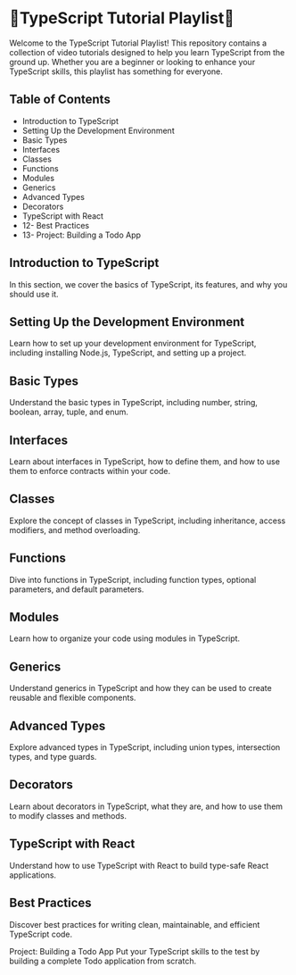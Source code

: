 # 🚀TypeScript Tutorial Playlist🧡
Welcome to the TypeScript Tutorial Playlist! This repository contains a collection of video tutorials designed to help you learn TypeScript from the ground up. Whether you are a beginner or looking to enhance your TypeScript skills, this playlist has something for everyone.

## Table of Contents
- Introduction to TypeScript
- Setting Up the Development Environment
- Basic Types
- Interfaces
- Classes
- Functions
- Modules
- Generics
- Advanced Types
- Decorators
- TypeScript with React
- 12- Best Practices
- 13- Project: Building a Todo App

## Introduction to TypeScript
In this section, we cover the basics of TypeScript, its features, and why you should use it.


## Setting Up the Development Environment
Learn how to set up your development environment for TypeScript, including installing Node.js, TypeScript, and setting up a project.

## Basic Types
Understand the basic types in TypeScript, including number, string, boolean, array, tuple, and enum.

## Interfaces
Learn about interfaces in TypeScript, how to define them, and how to use them to enforce contracts within your code.

## Classes
Explore the concept of classes in TypeScript, including inheritance, access modifiers, and method overloading.

## Functions
Dive into functions in TypeScript, including function types, optional parameters, and default parameters.

## Modules
Learn how to organize your code using modules in TypeScript.

## Generics
Understand generics in TypeScript and how they can be used to create reusable and flexible components.

## Advanced Types
Explore advanced types in TypeScript, including union types, intersection types, and type guards.

## Decorators
Learn about decorators in TypeScript, what they are, and how to use them to modify classes and methods.

## TypeScript with React
Understand how to use TypeScript with React to build type-safe React applications.

## Best Practices
Discover best practices for writing clean, maintainable, and efficient TypeScript code.

Project: Building a Todo App
Put your TypeScript skills to the test by building a complete Todo application from scratch.


